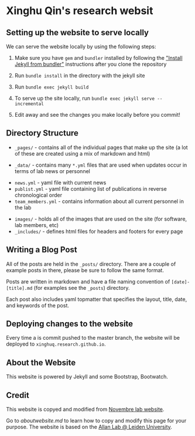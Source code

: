 # Xinghu Qin's research websit

## Setting up the website to serve locally

We can serve the website locally by using the following steps:

1. Make sure you have `gem` and `bundler` installed by following the ["Install Jekyll from bundler"](https://help.github.com/articles/setting-up-your-github-pages-site-locally-with-jekyll/) instructions after you clone the repository

2. Run `bundle install` in the directory with the jekyll site

3. Run `bundle exec jekyll build`

4. To serve up the site locally, run `bundle exec jekyll serve --incremental`

5. Edit away and see the changes you make locally before you commit!

## Directory Structure

 * `_pages/` - contains all of the individual pages that make up the site (a lot of these are created using a mix of markdown and html)

 * `_data/` - contains many `*.yml` files that are used when updates occur in terms of lab news or personnel
  - `news.yml` - yaml file with current news
  - `publist.yml` - yaml file containing list of publications in reverse chronological order
  - `team_members.yml`  - contains information about all current personnel in the lab

 * `images/` - holds all of the images that are used on the site (for software, lab members, etc)
 * `_includes/` - defines html files for headers and footers for every page

## Writing a Blog Post

All of the posts are held in the `_posts/` directory. There are a couple of example posts in there, please be sure to follow the same format.

Posts are written in markdown and have a file naming convention of `[date]-[title].md` (for examples see the `_posts`) directory.

Each post also includes yaml topmatter that specifies the layout, title, date, and keywords of the post.

## Deploying changes to the website

Every time a is commit pushed to the master branch, the website will be deployed to `xinghuq.research.github.io`.

## About the Website

This website is powered by Jekyll and some Bootstrap, Bootwatch. 

## Credit

This website is copyed and modified from [Novembre lab website](https://github.com/NovembreLab/NovembreLab.github.io). 

Go to *aboutwebsite.md*  to learn how to copy and modify this page for your purpose. The website is based on the [Allan Lab @ Leiden University](http://www.allanlab.org/).
